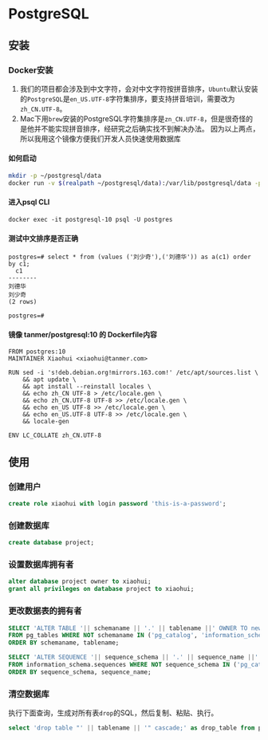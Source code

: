 # PostgreSQL

## 安装

### Docker安装

1. 我们的项目都会涉及到中文字符，会对中文字符按拼音排序，`Ubuntu`默认安装的`PostgreSQL`是`en_US.UTF-8`字符集排序，要支持拼音培训，需要改为`zh_CN.UTF-8`。
2. Mac下用`brew`安装的PostgreSQL字符集排序是`zn_CN.UTF-8`，但是很奇怪的是他并不能实现拼音排序，经研究之后确实找不到解决办法。 因为以上两点，所以我用这个镜像方便我们开发人员快速使用数据库

#### 如何启动

```bash
mkdir -p ~/postgresql/data
docker run -v $(realpath ~/postgresql/data):/var/lib/postgresql/data -p 5432:5432 --name postgresql-10 -d tanmer/postgresql:10
```

#### 进入psql CLI

```text
docker exec -it postgresql-10 psql -U postgres
```

#### 测试中文排序是否正确

```text
postgres=# select * from (values ('刘少奇'),('刘德华')) as a(c1) order by c1;
  c1
--------
刘德华
刘少奇
(2 rows)

postgres=#
```

#### 镜像 tanmer/postgresql:10 的 Dockerfile内容

```text
FROM postgres:10
MAINTAINER Xiaohui <xiaohui@tanmer.com>

RUN sed -i 's!deb.debian.org!mirrors.163.com!' /etc/apt/sources.list \
    && apt update \
    && apt install --reinstall locales \
    && echo zh_CN UTF-8 > /etc/locale.gen \
    && echo zh_CN.UTF-8 UTF-8 >> /etc/locale.gen \
    && echo en_US UTF-8 >> /etc/locale.gen \
    && echo en_US.UTF-8 UTF-8 >> /etc/locale.gen \
    && locale-gen

ENV LC_COLLATE zh_CN.UTF-8

```

## 使用

### 创建用户

```sql
create role xiaohui with login password 'this-is-a-password';
```

### 创建数据库

```sql
create database project;
```

### 设置数据库拥有者

```sql
alter database project owner to xiaohui; 
grant all privileges on database project to xiaohui;
```

### 更改数据表的拥有者

```sql
SELECT 'ALTER TABLE '|| schemaname || '.' || tablename ||' OWNER TO new-owner;'
FROM pg_tables WHERE NOT schemaname IN ('pg_catalog', 'information_schema')
ORDER BY schemaname, tablename;

SELECT 'ALTER SEQUENCE '|| sequence_schema || '.' || sequence_name ||' OWNER TO new-owner;'
FROM information_schema.sequences WHERE NOT sequence_schema IN ('pg_catalog', 'information_schema')
ORDER BY sequence_schema, sequence_name;
```

### 清空数据库

执行下面查询，生成对所有表`drop`的SQL，然后复制、粘贴、执行。

```sql
select 'drop table "' || tablename || '" cascade;' as drop_table from pg_tables where schemaname = 'public';
```

 


